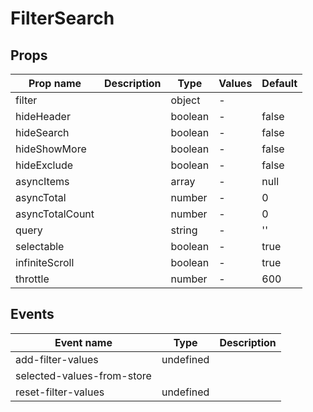 # FilterSearch

## Props

| Prop name       | Description | Type    | Values | Default |
| --------------- | ----------- | ------- | ------ | ------- |
| filter          |             | object  | -      |         |
| hideHeader      |             | boolean | -      | false   |
| hideSearch      |             | boolean | -      | false   |
| hideShowMore    |             | boolean | -      | false   |
| hideExclude     |             | boolean | -      | false   |
| asyncItems      |             | array   | -      | null    |
| asyncTotal      |             | number  | -      | 0       |
| asyncTotalCount |             | number  | -      | 0       |
| query           |             | string  | -      | ''      |
| selectable      |             | boolean | -      | true    |
| infiniteScroll  |             | boolean | -      | true    |
| throttle        |             | number  | -      | 600     |

## Events

| Event name                 | Type      | Description |
| -------------------------- | --------- | ----------- |
| add-filter-values          | undefined |
| selected-values-from-store |           |
| reset-filter-values        | undefined |
